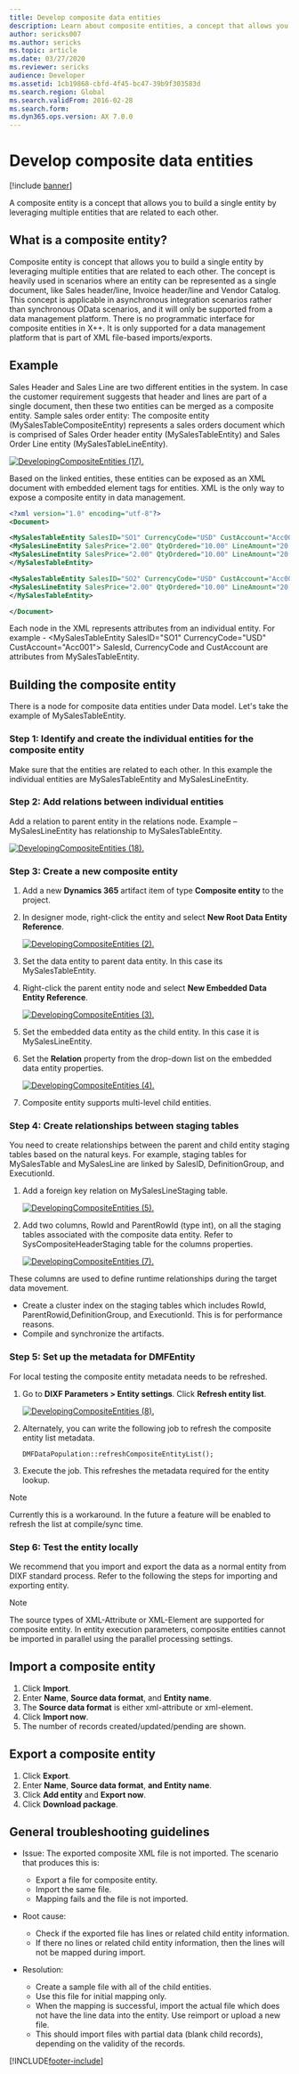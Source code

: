 ```yaml
---
title: Develop composite data entities
description: Learn about composite entities, a concept that allows you to build a single entity by leveraging multiple entities that are related to each other. 
author: sericks007
ms.author: sericks
ms.topic: article
ms.date: 03/27/2020
ms.reviewer: sericks
audience: Developer
ms.assetid: 1cb19868-cbfd-4f45-bc47-39b9f303583d
ms.search.region: Global
ms.search.validFrom: 2016-02-28
ms.search.form: 
ms.dyn365.ops.version: AX 7.0.0
---
```


# Develop composite data entities

[!include [banner](../includes/banner.md)]

A composite entity is a concept that allows you to build a single entity by leveraging multiple entities that are related to each other.

## What is a composite entity?

Composite entity is concept that allows you to build a single entity by leveraging multiple entities that are related to each other. The concept is heavily used in scenarios where an entity can be represented as a single document, like Sales header/line, Invoice header/line and Vendor Catalog. This concept is applicable in asynchronous integration scenarios rather than synchronous OData scenarios, and it will only be supported from a data management platform. There is no programmatic interface for composite entities in X++. It is only supported for a data management platform that is part of XML file-based imports/exports.

## Example
Sales Header and Sales Line are two different entities in the system. In case the customer requirement suggests that header and lines are part of a single document, then these two entities can be merged as a composite entity. Sample sales order entity: The composite entity (MySalesTableCompositeEntity) represents a sales orders document which is comprised of Sales Order header entity (MySalesTableEntity) and Sales Order Line entity (MySalesTableLineEntity).

[![DevelopingCompositeEntities (17).](./media/developingcompositeentities-17-1024x290.png)](./media/developingcompositeentities-17.png)

Based on the linked entities, these entities can be exposed as an XML document with embedded element tags for entities. XML is the only way to expose a composite entity in data management.

```xml
<?xml version="1.0" encoding="utf-8"?>
<Document>

<MySalesTableEntity SalesID="SO1" CurrencyCode="USD" CustAccount="Acc001">
<MySalesLineEntity SalesPrice="2.00" QtyOrdered="10.00" LineAmount="20.00" ItemId="1000" LineNum="1.00" SalesID="SO1"/>
<MySalesLineEntity SalesPrice="2.00" QtyOrdered="10.00" LineAmount="20.00" ItemId="4401" LineNum="2.00" SalesID="SO1"/>
</MySalesTableEntity>

<MySalesTableEntity SalesID="SO2" CurrencyCode="USD" CustAccount="Acc002">
<MySalesLineEntity SalesPrice="2.00" QtyOrdered="10.00" LineAmount="20.00" ItemId="4402" LineNum="1.00" SalesID="SO2"/>
</MySalesTableEntity>

</Document>
```

Each node in the XML represents attributes from an individual entity. For example - &lt;MySalesTableEntity SalesID="SO1" CurrencyCode="USD" CustAccount="Acc001"&gt; SalesId, CurrencyCode and CustAccount are attributes from MySalesTableEntity.

## Building the composite entity
There is a node for composite data entities under Data model. Let's take the example of MySalesTableEntity.

### Step 1: Identify and create the individual entities for the composite entity

Make sure that the entities are related to each other. In this example the individual entities are MySalesTableEntity and MySalesLineEntity.

### Step 2: Add relations between individual entities

Add a relation to parent entity in the relations node. Example – MySalesLineEntity has relationship to MySalesTableEntity.

[![DevelopingCompositeEntities (18).](./media/developingcompositeentities-18.png)](./media/developingcompositeentities-18.png)

### Step 3: Create a new composite entity

1. Add a new **Dynamics 365** artifact item of type **Composite entity** to the project.
2. In designer mode, right-click the entity and select **New Root Data Entity Reference**.

    [![DevelopingCompositeEntities (2).](./media/developingcompositeentities-2.png)](./media/developingcompositeentities-2.png)

3. Set the data entity to parent data entity. In this case its MySalesTableEntity.
4. Right-click the parent entity node and select **New Embedded Data Entity Reference**.

    [![DevelopingCompositeEntities (3).](./media/developingcompositeentities-3.png)](./media/developingcompositeentities-3.png)

5. Set the embedded data entity as the child entity. In this case it is MySalesLineEntity.
6. Set the **Relation** property from the drop-down list on the embedded data entity properties.

    [![DevelopingCompositeEntities (4).](./media/developingcompositeentities-4.png)](./media/developingcompositeentities-4.png)

7. Composite entity supports multi-level child entities.

### Step 4: Create relationships between staging tables

You need to create relationships between the parent and child entity staging tables based on the natural keys. For example, staging tables for MySalesTable and MySalesLine are linked by SalesID, DefinitionGroup, and ExecutionId.

1. Add a foreign key relation on MySalesLineStaging table.

    [![DevelopingCompositeEntities (5).](./media/developingcompositeentities-5.png)](./media/developingcompositeentities-5.png)

2. Add two columns, RowId and ParentRowId (type int), on all the staging tables associated with the composite data entity. Refer to SysCompositeHeaderStaging table for the columns properties.

    [![DevelopingCompositeEntities (7).](./media/developingcompositeentities-7.png)](./media/developingcompositeentities-7.png)

These columns are used to define runtime relationships during the target data movement.

- Create a cluster index on the staging tables which includes RowId, ParentRowid,DefinitionGroup, and ExecutionId. This is for performance reasons.
- Compile and synchronize the artifacts.

### Step 5: Set up the metadata for DMFEntity

For local testing the composite entity metadata needs to be refreshed.

1. Go to **DIXF Parameters &gt; Entity settings**. Click **Refresh entity list**.

    [![DevelopingCompositeEntities (8).](./media/developingcompositeentities-8-1024x212.png)](./media/developingcompositeentities-8.png)

2. Alternately, you can write the following job to refresh the composite entity list metadata.

    ```xpp
    DMFDataPopulation::refreshCompositeEntityList();
    ```

3. Execute the job. This refreshes the metadata required for the entity lookup.

> [!NOTE]
> Currently this is a workaround. In the future a feature will be enabled to refresh the list at compile/sync time.

### Step 6: Test the entity locally

We recommend that you import and export the data as a normal entity from DIXF standard process. Refer to the following the steps for importing and exporting entity.

> [!NOTE]
> The source types of XML-Attribute or XML-Element are supported for composite entity. In entity execution parameters, composite entities cannot be imported in parallel using the parallel processing settings.

## Import a composite entity
1. Click **Import**.
2. Enter **Name**, **Source data format**, and **Entity name**.
3. The **Source data format** is either xml-attribute or xml-element.
4. Click **Import now**.
5. The number of records created/updated/pending are shown.

## Export a composite entity
1. Click **Export**.
2. Enter **Name**, **Source data format**, **and Entity name**.
3. Click **Add entity** and **Export now**.
4. Click **Download package**.

## General troubleshooting guidelines
- Issue: The exported composite XML file is not imported. The scenario that produces this is:

    - Export a file for composite entity.
    - Import the same file.
    - Mapping fails and the file is not imported.

- Root cause:

    - Check if the exported file has lines or related child entity information.
    - If there no lines or related child entity information, then the lines will not be mapped during import.

- Resolution:

    - Create a sample file with all of the child entities.
    - Use this file for initial mapping only.
    - When the mapping is successful, import the actual file which does not have the line data into the entity. Use reimport or upload a new file.
    - This should import files with partial data (blank child records), depending on the validity of the records.


[!INCLUDE[footer-include](../../../includes/footer-banner.md)]
